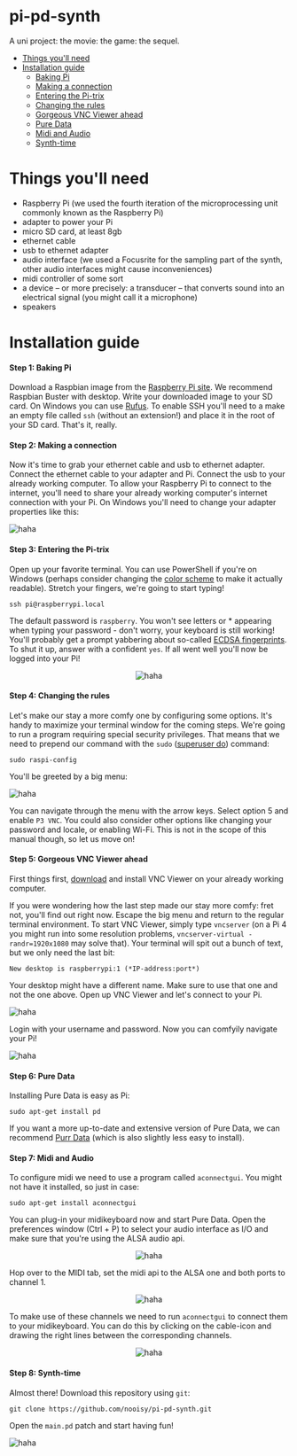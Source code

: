 # pi-pd-synth
A uni project: the movie: the game: the sequel.

- [Things you'll need](#things-youll-need)
- [Installation guide](#installation-guide)
  - [Baking Pi](#step-1-baking-pi)
  - [Making a connection](#step-2-making-a-connection)
  - [Entering the Pi-trix](#step-3-entering-the-pi-trix)
  - [Changing the rules](#step-4-changing-the-rules)
  - [Gorgeous VNC Viewer ahead](#step-5-gorgeous-vnc-viewer-ahead)
  - [Pure Data](#step-6-pure-data)
  - [Midi and Audio](#step-7-midi-and-audio)
  - [Synth-time](#step-8-synth-time)
  
# Things you'll need
- Raspberry Pi (we used the fourth iteration of the microprocessing unit commonly known as the Raspberry Pi)
- adapter to power your Pi
- micro SD card, at least 8gb
- ethernet cable
- usb to ethernet adapter
- audio interface (we used a Focusrite for the sampling part of the synth, other audio interfaces might cause inconveniences)
- midi controller of some sort
- a device – or more precisely: a transducer – that converts sound into an electrical signal (you might call it a microphone)
- speakers

# Installation guide
#### Step 1: Baking Pi
Download a Raspbian image from the [Raspberry Pi site](https://www.raspberrypi.org/downloads/raspbian/). We recommend Raspbian Buster with desktop. Write your downloaded image to your SD card. On Windows you can use [Rufus](https://rufus.ie/). To enable SSH you'll need to a make an empty file called `ssh` (without an extension!) and place it in the root of your SD card. That's it, really.

#### Step 2: Making a connection
Now it's time to grab your ethernet cable and usb to ethernet adapter. Connect the ethernet cable to your adapter and Pi. Connect the usb to your already working computer. To allow your Raspberry Pi to connect to the internet, you'll need to share your already working computer's internet connection with your Pi. On Windows you'll need to change your adapter properties like this:

![haha](https://github.com/nooisy/pi-pd-synth/blob/master/img/share.png)

#### Step 3: Entering the Pi-trix
Open up your favorite terminal. You can use PowerShell if you're on Windows (perhaps consider changing the [color scheme](https://draculatheme.com/powershell/) to make it actually readable). Stretch your fingers, we're going to start typing!
```
ssh pi@raspberrypi.local
```
The default password is `raspberry`. You won't see letters or * appearing when typing your password - don't worry, your keyboard is still working! You'll probably get a prompt yabbering about so-called [ECDSA fingerprints](https://en.wikipedia.org/wiki/Public-key_cryptography). To shut it up, answer with a confident `yes`. If all went well you'll now be logged into your Pi!

<p align="center">
  <img src="https://github.com/nooisy/pi-pd-synth/blob/master/img/pitrix.png" alt="haha">
</p>

#### Step 4: Changing the rules
Let's make our stay a more comfy one by configuring some options. It's handy to maximize your terminal window for the coming steps. We're going to run a program requiring special security privileges. That means that we need to prepend our command with the `sudo` ([superuser do](https://en.wikipedia.org/wiki/Sudo)) command:
```
sudo raspi-config
```
You'll be greeted by a big menu:

![haha](https://github.com/nooisy/pi-pd-synth/blob/master/img/bigmenu.png)

You can navigate through the menu with the arrow keys. Select option 5 and enable `P3 VNC`. You could also consider other options like changing your password and locale, or enabling Wi-Fi. This is not in the scope of this manual though, so let us move on!

#### Step 5: Gorgeous VNC Viewer ahead
First things first, [download](https://www.realvnc.com/en/connect/download/viewer/) and install VNC Viewer on your already working computer. 

If you were wondering how the last step made our stay more comfy: fret not, you'll find out right now. Escape the big menu and return to the regular terminal environment. To start VNC Viewer, simply type `vncserver` (on a Pi 4 you might run into some resolution problems, `vncserver-virtual -randr=1920x1080` may solve that). Your terminal will spit out a bunch of text, but we only need the last bit:
```
New desktop is raspberrypi:1 (*IP-address:port*)
```
Your desktop might have a different name. Make sure to use that one and not the one above. Open up VNC Viewer and let's connect to your Pi.

![haha](https://github.com/nooisy/pi-pd-synth/blob/master/img/vnc.png)

Login with your username and password. Now you can comfyily navigate your Pi!

![haha](https://github.com/nooisy/pi-pd-synth/blob/master/img/desktop.png)

#### Step 6: Pure Data
Installing Pure Data is easy as Pi:
```
sudo apt-get install pd
```
If you want a more up-to-date and extensive version of Pure Data, we can recommend [Purr Data](https://github.com/agraef/purr-data/wiki/Installation#raspbian) (which is also slightly less easy to install).

#### Step 7: Midi and Audio
To configure midi we need to use a program called `aconnectgui`. You might not have it installed, so just in case:
```
sudo apt-get install aconnectgui
```
You can plug-in your midikeyboard now and start Pure Data. Open the preferences window (Ctrl + P) to select your audio interface as I/O and make sure that you're using the ALSA audio api.

<p align="center">
  <img src="https://github.com/nooisy/pi-pd-synth/blob/master/img/pdaudio.png" alt="haha">
</p>

Hop over to the MIDI tab, set the midi api to the ALSA one and both ports to channel 1.

<p align="center">
  <img src="https://github.com/nooisy/pi-pd-synth/blob/master/img/pdmidi.png" alt="haha">
</p>

To make use of these channels we need to run `aconnectgui` to connect them to your midikeyboard. You can do this by clicking on the cable-icon and drawing the right lines between the corresponding channels.

<p align="center">
  <img src="https://github.com/nooisy/pi-pd-synth/blob/master/img/alsa.png" alt="haha">
</p>

#### Step 8: Synth-time
Almost there! Download this repository using `git`:
```
git clone https://github.com/nooisy/pi-pd-synth.git
```
Open the `main.pd` patch and start having fun!

![haha](https://github.com/nooisy/pi-pd-synth/blob/master/img/pdend.png)
